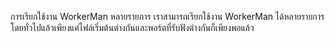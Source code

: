 การเรียกใช้งาน WorkerMan หลายรายการ
เราสามารถเรียกใช้งาน WorkerMan ได้หลายรายการ โดยทั่วไปแล้วเพียงแค่ไฟล์เริ่มต้นต่างกันและพอร์ตที่รับฟังต่างกันก็เพียงพอแล้ว
